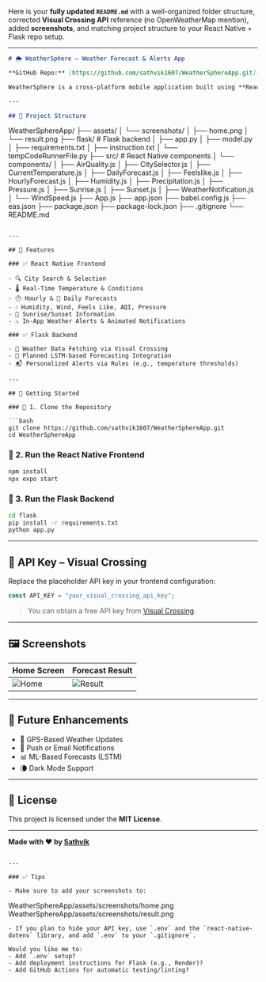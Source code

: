 Here is your **fully updated `README.md`** with a well-organized folder structure, corrected **Visual Crossing API** reference (no OpenWeatherMap mention), added **screenshots**, and matching project structure to your React Native + Flask repo setup.

---

```markdown
# 🌦️ WeatherSphere – Weather Forecast & Alerts App

**GitHub Repo:** [https://github.com/sathvik1607/WeatherSphereApp.git](https://github.com/sathvik1607/WeatherSphereApp.git)

WeatherSphere is a cross-platform mobile application built using **React Native** (frontend) and **Flask** (backend). It delivers real-time weather updates, hourly and daily forecasts, and location-based weather alerts using the **Visual Crossing API**. The backend also supports integration of machine learning models for advanced prediction.

---

## 📁 Project Structure

```

WeatherSphereApp/
├── assets/
│   └── screenshots/
│       ├── home.png
│       └── result.png
├── flask/                      # Flask backend
│   ├── app.py
│   ├── model.py
│   ├── requirements.txt
│   ├── instruction.txt
│   └── tempCodeRunnerFile.py
├── src/                        # React Native components
│   └── components/
│       ├── AirQuality.js
│       ├── CitySelector.js
│       ├── CurrentTemperature.js
│       ├── DailyForecast.js
│       ├── Feelslike.js
│       ├── HourlyForecast.js
│       ├── Humidity.js
│       ├── Precipitation.js
│       ├── Pressure.js
│       ├── Sunrise.js
│       ├── Sunset.js
│       ├── WeatherNotification.js
│       └── WindSpeed.js
├── App.js
├── app.json
├── babel.config.js
├── eas.json
├── package.json
├── package-lock.json
├── .gitignore
└── README.md

````

---

## 🚀 Features

### ✅ React Native Frontend

- 🔍 City Search & Selection
- 🌡️ Real-Time Temperature & Conditions
- 🕒 Hourly & 📅 Daily Forecasts
- 💧 Humidity, Wind, Feels Like, AQI, Pressure
- 🌅 Sunrise/Sunset Information
- ⚠️ In-App Weather Alerts & Animated Notifications

### ✅ Flask Backend

- 📡 Weather Data Fetching via Visual Crossing
- 🧠 Planned LSTM-based Forecasting Integration
- 📬 Personalized Alerts via Rules (e.g., temperature thresholds)

---

## 🔧 Getting Started

### 🔹 1. Clone the Repository

```bash
git clone https://github.com/sathvik1607/WeatherSphereApp.git
cd WeatherSphereApp
````

### 🔹 2. Run the React Native Frontend

```bash
npm install
npx expo start
```

### 🔹 3. Run the Flask Backend

```bash
cd flask
pip install -r requirements.txt
python app.py
```

---

## 🔑 API Key – Visual Crossing

Replace the placeholder API key in your frontend configuration:

```js
const API_KEY = "your_visual_crossing_api_key";
```

> You can obtain a free API key from [Visual Crossing](https://www.visualcrossing.com/).

---

## 🖼️ Screenshots

| Home Screen                          | Forecast Result                          |
| ------------------------------------ | ---------------------------------------- |
| ![Home](assets/screenshots/home.png) | ![Result](assets/screenshots/result.png) |

---

## 🔮 Future Enhancements

* 📍 GPS-Based Weather Updates
* 🔔 Push or Email Notifications
* 📊 ML-Based Forecasts (LSTM)
* 🌘 Dark Mode Support

---

## 📄 License

This project is licensed under the **MIT License**.

---

**Made with ❤️ by [Sathvik](https://github.com/sathvik1607)**

```

---

### ✅ Tips

- Make sure to add your screenshots to:
```

WeatherSphereApp/assets/screenshots/home.png
WeatherSphereApp/assets/screenshots/result.png

```
- If you plan to hide your API key, use `.env` and the `react-native-dotenv` library, and add `.env` to your `.gitignore`.

Would you like me to:
- Add `.env` setup?
- Add deployment instructions for Flask (e.g., Render)?
- Add GitHub Actions for automatic testing/linting?
```
